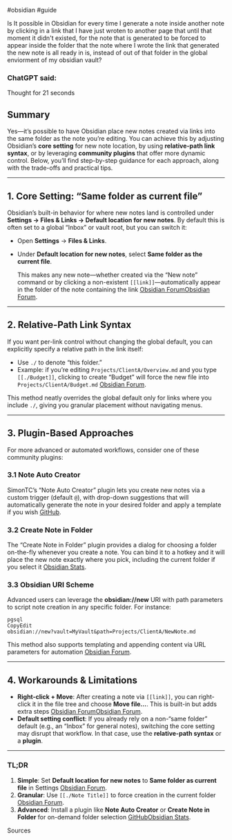 #obsidian #guide

Is It possible in Obsidian for every time I generate a note inside another note by clicking in a link that I have just wroten to another page that until that moment it didn't existed, for the note that is generated to be forced to appear inside the folder that the note where I wrote the link that generated the new note is all ready in is, instead of out of that folder in the global enviorment of my obsidian vault?

### ChatGPT said:

Thought for 21 seconds

## Summary

Yes—it’s possible to have Obsidian place new notes created via links into the same folder as the note you’re editing. You can achieve this by adjusting Obsidian’s **core setting** for new note location, by using **relative-path link syntax**, or by leveraging **community plugins** that offer more dynamic control. Below, you’ll find step-by-step guidance for each approach, along with the trade-offs and practical tips.

---

## 1. Core Setting: “Same folder as current file”

Obsidian’s built-in behavior for where new notes land is controlled under **Settings → Files & Links → Default location for new notes**. By default this is often set to a global “Inbox” or vault root, but you can switch it:

- Open **Settings** → **Files & Links**.
    
- Under **Default location for new notes**, select **Same folder as the current file**.
    
    This makes any new note—whether created via the “New note” command or by clicking a non-existent `[[link]]`—automatically appear in the folder of the note containing the link [Obsidian ForumObsidian Forum](https://forum.obsidian.md/t/how-can-i-create-a-new-note-in-the-current-folder-with-bracket-linking/72970?utm_source=chatgpt.com).
    

---

## 2. Relative-Path Link Syntax

If you want per-link control without changing the global default, you can explicitly specify a relative path in the link itself:

- Use `./` to denote “this folder.”
- Example: if you’re editing `Projects/ClientA/Overview.md` and you type `[[./Budget]]`, clicking to create “Budget” will force the new file into `Projects/ClientA/Budget.md` [Obsidian Forum](https://forum.obsidian.md/t/absolute-or-relative-path-default-location-for-new-notes-should-be-ignored-when-creating-files-by-following-a-link-the-link-itself-should-be-used/41743?utm_source=chatgpt.com).

This method neatly overrides the global default only for links where you include `./`, giving you granular placement without navigating menus.

---

## 3. Plugin-Based Approaches

For more advanced or automated workflows, consider one of these community plugins:

### 3.1 Note Auto Creator

SimonTC’s “Note Auto Creator” plugin lets you create new notes via a custom trigger (default `@`), with drop-down suggestions that will automatically generate the note in your desired folder and apply a template if you wish [GitHub](https://github.com/SimonTC/obsidian-note-autocreation?utm_source=chatgpt.com).

### 3.2 Create Note in Folder

The “Create Note in Folder” plugin provides a dialog for choosing a folder on-the-fly whenever you create a note. You can bind it to a hotkey and it will place the new note exactly where you pick, including the current folder if you select it [Obsidian Stats](https://www.obsidianstats.com/plugins/create-note-in-folder?utm_source=chatgpt.com).

### 3.3 Obsidian URI Scheme

Advanced users can leverage the **obsidian://new** URI with path parameters to script note creation in any specific folder. For instance:

```
pgsql
CopyEdit
obsidian://new?vault=MyVault&path=Projects/ClientA/NewNote.md

```

This method also supports templating and appending content via URL parameters for automation [Obsidian Forum](https://forum.obsidian.md/t/create-file-inside-a-folder-by-expliciting-in-the-name-folder-file/27753?utm_source=chatgpt.com).

---

## 4. Workarounds & Limitations

- **Right-click + Move**: After creating a note via `[[link]]`, you can right-click it in the file tree and choose **Move file…**. This is built-in but adds extra steps [Obsidian Forum](https://forum.obsidian.md/t/create-a-link-to-a-new-file-in-a-different-folder/15437?utm_source=chatgpt.com)[Obsidian Forum](https://forum.obsidian.md/t/choose-a-folder-whenever-a-new-note-is-created-from-a-link/23177?utm_source=chatgpt.com).
- **Default setting conflict**: If you already rely on a non-“same folder” default (e.g., an “Inbox” for general notes), switching the core setting may disrupt that workflow. In that case, use the **relative-path syntax** or a **plugin**.

---

### TL;DR

1. **Simple**: Set **Default location for new notes** to **Same folder as current file** in Settings [Obsidian Forum](https://forum.obsidian.md/t/how-can-i-create-a-new-note-in-the-current-folder-with-bracket-linking/72970?utm_source=chatgpt.com).
2. **Granular**: Use `[[./Note Title]]` to force creation in the current folder [Obsidian Forum](https://forum.obsidian.md/t/absolute-or-relative-path-default-location-for-new-notes-should-be-ignored-when-creating-files-by-following-a-link-the-link-itself-should-be-used/41743?utm_source=chatgpt.com).
3. **Advanced**: Install a plugin like **Note Auto Creator** or **Create Note in Folder** for on-demand folder selection [GitHub](https://github.com/SimonTC/obsidian-note-autocreation?utm_source=chatgpt.com)[Obsidian Stats](https://www.obsidianstats.com/plugins/create-note-in-folder?utm_source=chatgpt.com).

Sources

[](https://www.google.com/s2/favicons?domain=https://www.obsidianstats.com&sz=32)

[](https://www.google.com/s2/favicons?domain=https://github.com&sz=32)

[](https://www.google.com/s2/favicons?domain=https://forum.obsidian.md&sz=32)